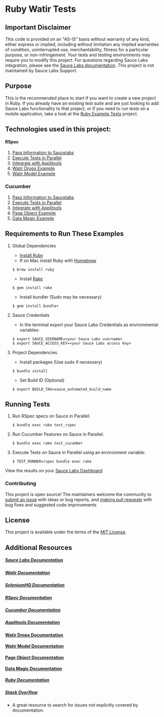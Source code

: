 # Ruby Watir Tests
[//]: # "[![Travis Status](https://travis-ci.org/saucelabs-sample-test-frameworks/Ruby-RSpec-Selenium.svg?branch=master)](https://travis-ci.org/saucelabs-sample-test-frameworks/Ruby-RSpec-Selenium)"

## Important Disclaimer
This code is provided on an "AS-IS” basis without warranty of any kind, either express or implied, 
including without limitation any implied warranties of condition, uninterrupted use, merchantability, 
fitness for a particular purpose, or non-infringement. 
Your tests and testing environments may require you to modify this project. 
For questions regarding Sauce Labs integration, please see the [Sauce Labs documentation](https://wiki.saucelabs.com/). 
This project is not maintained by Sauce Labs Support.


## Purpose
This is the recommended place to start if you want to create a new project in Ruby.
If you already have an existing test suite and are just looking to add Sauce Labs 
functionality to that project, or if you need to run tests on a mobile application,
take a look at the [Ruby Example Tests](http://www.notimplementedyet.com) project.
 
 
## Technologies used in this project:

#### RSpec
1. [Pass Information to Saucelabs](https://github.com/titusfortner/Ruby-Watir-Tests/blob/master/spec/spec_helper.rb#L12-L21)
2. [Execute Tests in Parallel](https://github.com/titusfortner/Ruby-Selenium-Examples/blob/master/Rakefile#L26)
3. [Integrate with Applitools](https://github.com/titusfortner/Ruby-Watir-Tests/blob/master/spec/spec_helper.rb#L24-L28)
4. [Watir Drops Example](https://github.com/titusfortner/Ruby-Watir-Tests/blob/master/spec/pages/guinea_pig_page.rb)
5. [Watir Model Example](https://github.com/titusfortner/Ruby-Watir-Tests/blob/master/config/data/watir_model.rb)

### Cucumber
1. [Pass Information to Saucelabs](https://github.com/titusfortner/Ruby-Selenium-Examples/blob/master/features/support/env.rb#L7-L31)
2. [Execute Tests in Parallel](https://github.com/titusfortner/Ruby-Selenium-Examples/blob/master/Rakefile#L35)
3. [Integrate with Applitools](https://github.com/titusfortner/Ruby-Selenium-Examples/blob/master/features/support/env.rb#L33-L37)
4. [Page Object Example](https://github.com/titusfortner/Ruby-Watir-Tests/blob/master/features/support/pages/guinea_pig_page.rb)
5. [Data Magic Example](https://github.com/titusfortner/Ruby-Watir-Tests/blob/master/config/data/data_magic.yml)

## Requirements to Run These Examples

1. Global Dependencies
    * [Install Ruby](https://www.ruby-lang.org/en/documentation/installation/)
    * If on Mac install Ruby with [Homebrew](http://brew.sh/)
    ```
    $ brew install ruby
    ```
    * Install [Rake](http://docs.seattlerb.org/rake/)
    ```
    $ gem install rake
    ```
    * Install bundler (Sudo may be necessary)
    ```
    $ gem install bundler
    ```

2. Sauce Credentials
    * In the terminal export your Sauce Labs Credentials as environmental variables:
    ```
    $ export SAUCE_USERNAME=<your Sauce Labs username>
	$ export SAUCE_ACCESS_KEY=<your Sauce Labs access key>
    ```

3. Project Dependencies
	* Install packages (Use sudo if necessary)
	```
	$ bundle install
	```
    * Set Build ID (Optional)
    ```
    $ export BUILD_TAG=sauce_automated_build_name
    ```


## Running Tests

1. Run RSpec specs on Sauce in Parallel:
	```
	$ bundle exec rake test_rspec
	```

2. Run Cucumber Features on Sauce in Parallel:
	```
	$ bundle exec rake test_cucumber
	```

3. Execute Tests on Sauce in Parallel using an environment variable:
	```
	$ TEST_RUNNER=rspec bundle exec rake
	```

View the results on your [Sauce Labs Dashboard](https://saucelabs.com/beta/dashboard/)


### Contributing

This project is open source! 
The maintainers welcome the community to [submit an issue](http://notimplementedyet.com/issues#new) with ideas or bug reports, 
and [making pull requests](http://notimplementedyet.com/pulls#new) with bug fixes and suggested code improvements


## License

This project is available under the terms of the [MIT License](http://opensource.org/licenses/MIT).


## Additional Resources
##### [Sauce Labs Documentation](https://wiki.saucelabs.com/)

##### [Watir Documentation](http://watir.github.io/docs/home)

##### [SeleniumHQ Documentation](http://www.seleniumhq.org/docs/)

##### [RSpec Documentation](http://rspec.info/documentation/)

##### [Cucumber Documentation](https://cucumber.io/docs/)

##### [Applitools Documentation](https://applitools.com/resources/#Documentation/)

#### [Watir Drops Documentation](https://github.com/titusfortner/watir_drops#readme)

#### [Watir Model Documentation](https://github.com/titusfortner/watir_model#readme)

#### [Page Object Documentation](https://github.com/cheezy/page-object#readme)

#### [Data Magic Documentation](https://github.com/cheezy/data_magic#readme)

##### [Ruby Documentation](http://ruby-doc.org/)

##### [Stack Overflow](http://stackoverflow.com/)
* A great resource to search for issues not explicitly covered by documentation.
